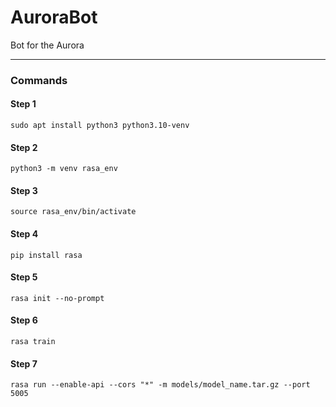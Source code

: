 # AuroraBot
Bot for the Aurora

<hr>


### Commands

#### Step 1
```
sudo apt install python3 python3.10-venv
```

#### Step 2
```
python3 -m venv rasa_env
```

#### Step 3
```
source rasa_env/bin/activate
```

#### Step 4
```
pip install rasa
```

#### Step 5
```
rasa init --no-prompt
```

#### Step 6
```
rasa train
```

#### Step 7
```
rasa run --enable-api --cors "*" -m models/model_name.tar.gz --port 5005
```
